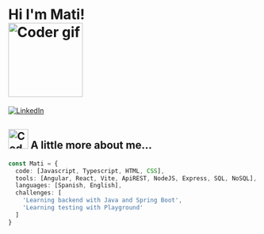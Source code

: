 # Hi I'm Mati! <img style="display: block;" src="https://media2.giphy.com/media/v1.Y2lkPTc5MGI3NjExcjE0cjJydWpkNjUwaTB3a3U2a3d0cTBudmhteHRxaXk5M2p2OTU5NCZlcD12MV9pbnRlcm5hbF9naWZfYnlfaWQmY3Q9dHM/qEqiI3Oq7vBkoE236M/100.webp" alt="Coder gif" width="150" height="auto" />

[![LinkedIn](https://img.shields.io/badge/LinkedIn-MatiasMartearena-blue)](https://www.linkedin.com/in/matias-martearena/)

## <img src="https://media4.giphy.com/media/v1.Y2lkPTc5MGI3NjExYXhqbGNuN2IzNWo2M3JhcGZ6aWFoY2R6aHMxZ3J4cXRoMzhqYXFtcyZlcD12MV9pbnRlcm5hbF9naWZfYnlfaWQmY3Q9cw/Zebztgv7jmkoLe1DoY/giphy.webp" alt="Coder gif" width="40" height="auto" /> A little more about me...

```typescript
const Mati = {
  code: [Javascript, Typescript, HTML, CSS],
  tools: [Angular, React, Vite, ApiREST, NodeJS, Express, SQL, NoSQL],
  languages: [Spanish, English],
  challenges: [
    'Learning backend with Java and Spring Boot',
    'Learning testing with Playground'
  ]
}
```
